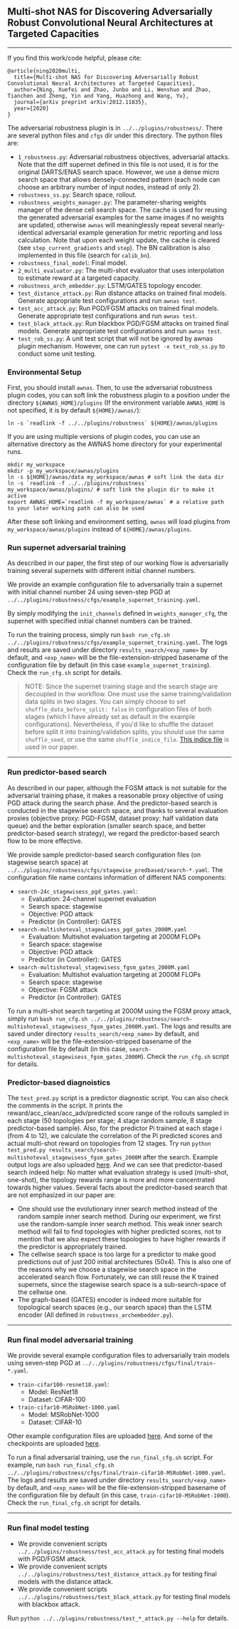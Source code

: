 ## Multi-shot NAS for Discovering Adversarially Robust Convolutional Neural Architectures at Targeted Capacities
--------

If you find this work/code helpful, please cite:
```
@article{ning2020multi,
  title={Multi-shot NAS for Discovering Adversarially Robust Convolutional Neural Architectures at Targeted Capacities},
  author={Ning, Xuefei and Zhao, Junbo and Li, Wenshuo and Zhao, Tianchen and Zheng, Yin and Yang, Huazhong and Wang, Yu},
  journal={arXiv preprint arXiv:2012.11835},
  year={2020}
}
```

The adversarial robustness plugin is in `../../plugins/robustness/`. There are several python files and `cfgs` dir under this directory. The python files are:

* `1_robustness.py`: Adversarial robustness objectives, adversarial attacks. Note that the diff supernet defined in this file is not used, it is for the original DARTS/ENAS search space. However, we use a dense micro search space that allows densely-connected pattern (each node can choose an arbitrary number of input nodes, instead of only 2).
* `robustness_ss.py`: Search space, rollout.
* `robustness_weights_manager.py`: The parameter-sharing weights manager of the dense cell search space. The cache is used for reusing the generated adversarial examples for the same images if no weights are updated, otherwise `awnas` will meaninglessly repeat several nearly-identical adversarial example generation for metric reporting and loss calculation. Note that upon each weight update, the cache is cleared (see `step_current_gradients` and `step`). The BN calibration is also implemented in this file (search for `calib_bn`).
* `robustness_final_model`: Final model.
* `2_multi_evaluator.py`: The multi-shot evaluator that uses interpolation to estimate reward at a targeted capacity.
* `robustness_arch_embedder.py`: LSTM/GATES topology encoder.
* `test_distance_attack.py`: Run distance attacks on trained final models. Generate appropriate test configurations and run `awnas test`.
* `test_acc_attack.py`: Run PGD/FGSM attacks on trained final models. Generate appropriate test configurations and run `awnas test`.
* `test_black_attack.py`: Run blackbox PGD/FGSM attacks on trained final models. Generate appropriate test configurations and run `awnas test`.
* `test_rob_ss.py`: A unit test script that will not be ignored by awnas plugin mechanism. However, one can run `pytest -x test_rob_ss.py` to conduct some unit testing.


### Environmental Setup
First, you should install `awnas`. Then, to use the adversarial robustness plugin codes, you can soft link the robustness plugin to a position under the directory `${AWNAS_HOME}/plugins` (If the environment variable `AWNAS_HOME` is not specified, it is by default `${HOME}/awnas/`):
```
ln -s `readlink -f ../../plugins/robustness` ${HOME}/awnas/plugins
```

If you are using multiple versions of plugin codes, you can use an alternative directory as the AWNAS home directory for your experimental runs.
```
mkdir my_workspace
mkdir -p my_workspace/awnas/plugins
ln -s ${HOME}/awnas/data my_workspace/awnas # soft link the data dir
ln -s `readlink -f ../../plugins/robustness` my_workspace/awnas/plugins/ # soft link the plugin dir to make it active
export AWNAS_HOME=`readlink -f my_workspace/awnas` # a relative path to your later working path can also be used
```

After these soft linking and environment setting, `awnas` will load plugins from `my_workspace/awnas/plugins` instead of `${HOME}/awnas/plugins`.

### Run supernet adversarial training
As described in our paper, the first step of our working flow is adversarially training several supernets with different initial channel numbers. 

We provide an example configuration file to adversarially train a supernet with initial channel number 24 using seven-step PGD at `../../plugins/robustness/cfgs/example_supernet_training.yaml`. 

By simply modifying the `init_channels` defined in  `weights_manager_cfg`, the supernet with specified initial channel numbers can be trained.

To run the training process, simply run `bash run_cfg.sh ../../plugins/robustness/cfgs/example_supernet_training.yaml`. The logs and results are saved under directory `results_search/<exp_name>` by default, and `<exp_name>` will be the file-extension-stripped basename of the configuration file by default (in this case `example_supernet_training`). Check the `run_cfg.sh` script for details.

> NOTE: Since the supernet training stage and the search stage are decoupled in thw workflow. One must use the same training/validation data splits in two stages. You can simply choose to set `shuffle_data_before_split: false` in configuration files of both stages (which I have already set as default in the example configurations).
Nevertheless, if you'd like to shuffle the dataset before split it into training/validation splits, you should use the same `shuffle_seed`, or use the same `shuffle_indice_file`. [This indice file](https://cloud.tsinghua.edu.cn/f/fa8e252640ee4c03bd30/?dl=1) is used in our paper.

----
### Run predictor-based search
As described in our paper, although the FGSM attack is not suitable for the adversarial training phase, it makes a reasonable proxy objective of using PGD attack during the search phase. And the predictor-based search is conducted in the stagewise search space, and thanks to several evaluation proxies (objective proxy: PGD-FGSM, dataset proxy: half validation data queue) and the better exploration (smaller search space, and better predictor-based search strategy), we regard the predictor-based search flow to be more effective.

We provide sample predictor-based search configuration files (on stagewise search space) at `../../plugins/robustness/cfgs/stagewise_predbased/search-*.yaml`. The configuration file name contains information of different NAS components:

* `search-24c_stagewisess_pgd_gates.yaml`:
  * Evaluation: 24-channel supernet evaluation
  * Search space: stagewise
  * Objective: PGD attack
  * Predictor (in Controller): GATES
* `search-multishoteval_stagewisess_pgd_gates_2000M.yaml`
  * Evaluation: Multishot evaluation targeting at 2000M FLOPs
  * Search space: stagewise
  * Objective: PGD attack
  * Predictor (in Controller): GATES
* `search-multishoteval_stagewisess_fgsm_gates_2000M.yaml`
  * Evaluation: Multishot evaluation targeting at 2000M FLOPs
  * Search space: stagewise
  * Objective: FGSM attack
  * Predictor (in Controller): GATES

To run a multi-shot search targeting at 2000M using the FGSM proxy attack, simply run `bash run_cfg.sh ../../plugins/robustness/search-multishoteval_stagewisess_fgsm_gates_2000M.yaml`. The logs and results are saved under directory `results_search/<exp_name>` by default, and `<exp_name>` will be the file-extension-stripped basename of the configuration file by default (in this case, `search-multishoteval_stagewisess_fgsm_gates_2000M`). Check the `run_cfg.sh` script for details.

### Predictor-based diagnoistics

The `test_pred.py` script is a predictor diagnostic script. You can also check the comments in the script. It prints the reward/acc_clean/acc_adv/predicted score range of the rollouts sampled in each stage (50 topologies per stage; 4 stage random sample, 8 stage predictor-based sample). Also, for the predictor Pi trained at each stage i (from 4 to 12), we calculate the correlation of the Pi predicted scores and actual multi-shot reward on topologies from 12 stages. Try run `python test_pred.py results_search/search-multishoteval_stagewisess_fgsm_gates_2000M` after the search. Example output logs are also uploaded [here](https://cloud.tsinghua.edu.cn/d/cd4cb962a60343ff9f55/). And we can see that predictor-based search indeed help: No matter what evaluation strategy is used (multi-shot, one-shot), the topology rewards range is more and more concentrated towards higher values. Several facts about the predictor-based search that are not emphasized in our paper are:

* One should use the evolutionary inner search method instead of the random sample inner search method. During our experiment, we first use the random-sample inner search method. This weak inner search method will fail to find topologies with higher predicted scores, not to mention that we also expect these topologies to have higher rewards if the predictor is appropriately trained.
* The cellwise search space is too large for a predictor to make good predictions out of just 200 initial architectures (50x4). This is also one of the reasons why we choose a stagewise search space in the accelerated search flow. Fortunately, we can still reuse the K trained supernets, since the stagewise search space is a sub-search-space of the cellwise one.
* The graph-based (GATES) encoder is indeed more suitable for topological search spaces (e.g., our search space) than the LSTM encoder (All defined in `robustness_archembedder.py`).

----
### Run final model adversarial training
We provide several example configuration files to adversarially train models using seven-step PGD at `../../plugins/robustness/cfgs/final/train-*.yaml`. 
* `train-cifar100-resnet18.yaml`:
  * Model: ResNet18
  * Dataset: CIFAR-100
* `train-cifar10-MSRobNet-1000.yaml`
  * Model: MSRobNet-1000
  * Dataset: CIFAR-10

Other example configuration files are uploaded [here](https://cloud.tsinghua.edu.cn/d/e94e4e3760004da9a141/). And some of the checkpoints are uploaded [here](https://cloud.tsinghua.edu.cn/d/2c174606b5fd431c84c0/).

To run a final adversarial training, use the `run_final_cfg.sh` script. For example, run `bash run_final_cfg.sh ../../plugins/robustness/cfgs/final/train-cifar10-MSRobNet-1000.yaml`. The logs and results are saved under directory `results_search/<exp_name>` by default, and `<exp_name>` will be the file-extension-stripped basename of the configuration file by default (in this case, `train-cifar10-MSRobNet-1000`). Check the `run_final_cfg.sh` script for details.

----
### Run final model testing
* We provide convenient scripts `../../plugins/robustness/test_acc_attack.py` for testing final models with PGD/FGSM attack.
* We provide convenient scripts `../../plugins/robustness/test_distance_attack.py` for testing final models with the distance attack. 
* We provide convenient scripts `../../plugins/robustness/test_black_attack.py` for testing final models with blackbox attack.

Run `python ../../plugins/robustness/test_*_attack.py --help` for details.
